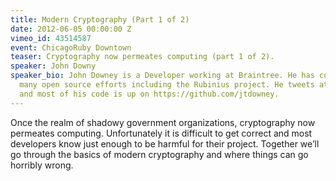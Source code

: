 ```yaml
---
title: Modern Cryptography (Part 1 of 2)
date: 2012-06-05 00:00:00 Z
vimeo_id: 43514587
event: ChicagoRuby Downtown
teaser: Cryptography now permeates computing (part 1 of 2).
speaker: John Downy
speaker_bio: John Downey is a Developer working at Braintree. He has contributed to
  many open source efforts including the Rubinius project. He tweets at @jtdowney
  and most of his code is up on https://github.com/jtdowney.
---
```


Once the realm of shadowy government organizations, cryptography now permeates computing. Unfortunately it is difficult to get correct and most developers know just enough to be harmful for their project. Together we’ll go through the basics of modern cryptography and where things can go horribly wrong.
